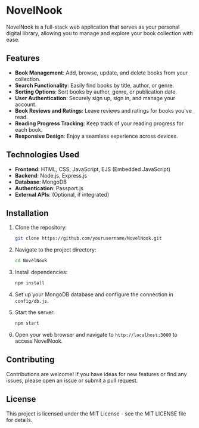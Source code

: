 # NovelNook

NovelNook is a full-stack web application that serves as your personal digital library, allowing you to manage and explore your book collection with ease.

## Features

- **Book Management**: Add, browse, update, and delete books from your collection.
- **Search Functionality**: Easily find books by title, author, or genre.
- **Sorting Options**: Sort books by author, genre, or publication date.
- **User Authentication**: Securely sign up, sign in, and manage your account.
- **Book Reviews and Ratings**: Leave reviews and ratings for books you've read.
- **Reading Progress Tracking**: Keep track of your reading progress for each book.
- **Responsive Design**: Enjoy a seamless experience across devices.

## Technologies Used

- **Frontend**: HTML, CSS, JavaScript, EJS (Embedded JavaScript)
- **Backend**: Node.js, Express.js
- **Database**: MongoDB
- **Authentication**: Passport.js
- **External APIs**: (Optional, if integrated)

## Installation

1. Clone the repository:

   ```bash
   git clone https://github.com/yourusername/NovelNook.git
   ```

2. Navigate to the project directory:

   ```bash
   cd NovelNook
   ```

3. Install dependencies:

   ```bash
   npm install
   ```

4. Set up your MongoDB database and configure the connection in `config/db.js`.

5. Start the server:

   ```bash
   npm start
   ```

6. Open your web browser and navigate to `http://localhost:3000` to access NovelNook.

## Contributing

Contributions are welcome! If you have ideas for new features or find any issues, please open an issue or submit a pull request.

## License

This project is licensed under the MIT License - see the MIT LICENSE file for details.
